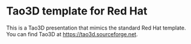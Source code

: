 Tao3D template for Red Hat
==========================

This is a Tao3D presentation that mimics the standard Red Hat template.
You can find Tao3D at https://tao3d.sourceforge.net.
